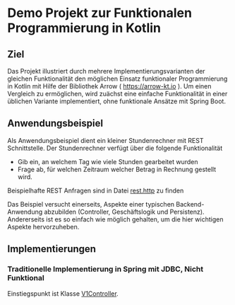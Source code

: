 # Demo Projekt zur Funktionalen Programmierung in Kotlin

## Ziel
Das Projekt illustriert durch mehrere Implementierungsvarianten der gleichen Funktionalität
den möglichen Einsatz funktionaler Programmierung in Kotlin mit Hilfe der Bibliothek Arrow 
( https://arrow-kt.io ). Um einen Vergleich zu ermöglichen, wird zuächst eine einfache Funktionalität
in einer üblichen Variante implementiert, ohne funktionale Ansätze mit Spring Boot.

## Anwendungsbeispiel
Als Anwendungsbeispiel dient ein kleiner Stundenrechner mit REST Schnittstelle. Der Stundenrechner verfügt über die 
folgende Funktionalität
* Gib ein, an welchem Tag wie viele Stunden gearbeitet wurden
* Frage ab, für welchen Zeitraum welcher Betrag in Rechnung gestellt wird.

Beispielhafte REST Anfragen sind in Datei [rest.http](http/rest.http) zu finden

Das Beispiel versucht einerseits, Aspekte einer typischen Backend-Anwendung abzubilden (Controller, Geschäftslogik und Persistenz).
Andererseits ist es so einfach wie möglich gehalten, um die hier wichtigen Aspekte hervorzuheben.

## Implementierungen

### Traditionelle Implementierung in Spring mit JDBC, Nicht Funktional
Einstiegspunkt ist Klasse [V1Controller](src/main/java/com/maranin/kotlinfundemo/v1springtraditional/V1Controller.kt). 